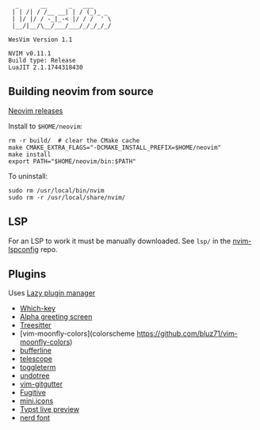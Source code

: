 ```
  _      __      _   ___       
 | | /| / /__ __| | / (_)_ _   
 | |/ |/ / -_|_-< |/ / /  ' \  
 |__/|__/\__/___/___/_/_/_/_/  

WesVim Version 1.1

NVIM v0.11.1
Build type: Release
LuaJIT 2.1.1744318430
```

## Building neovim from source 

[Neovim releases](https://github.com/neovim/neovim/releases)

Install to `$HOME/neovim`:

```
rm -r build/  # clear the CMake cache
make CMAKE_EXTRA_FLAGS="-DCMAKE_INSTALL_PREFIX=$HOME/neovim"
make install
export PATH="$HOME/neovim/bin:$PATH"
```

To uninstall:

```
sudo rm /usr/local/bin/nvim
sudo rm -r /usr/local/share/nvim/
```

## LSP

For an LSP to work it must be manually downloaded. 
See `lsp/` in the [nvim-lspconfig](https://github.com/neovim/nvim-lspconfig)
repo.

## Plugins

Uses [Lazy plugin manager](https://github.com/folke/lazy.nvim)
- [Which-key](https://github.com/folke/which-key.nvim)
- [Alpha greeting screen](https://github.com/goolord/alpha-nvim)
- [Treesitter](https://github.com/nvim-treesitter/nvim-treesitter)
- [vim-moonfly-colors](colorscheme https://github.com/bluz71/vim-moonfly-colors)
- [bufferline](https://github.com/akinsho/bufferline.nvim)
- [telescope](https://github.com/nvim-telescope/telescope.nvim)
- [toggleterm](https://github.com/akinsho/toggleterm.nvim)
- [undotree](https://github.com/jiaoshijie/undotree)
- [vim-gitgutter](https://github.com/airblade/vim-gitgutter)
- [Fugitive](https://github.com/tpope/vim-fugitive)
- [mini.icons](https://github.com/nvim-mini/mini.icons)
- [Typst live preview](https://github.com/chomosuke/typst-preview.nvim)
- [nerd font](https://www.nerdfonts.com)
